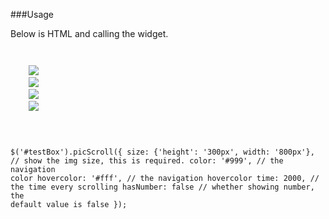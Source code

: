###Usage

Below is HTML and calling the widget.

<code>
<div id="testBox">
    <img src="img/1.jpg"/>
    <img src="img/2.jpg"/>
    <img src="img/3.jpg"/>
    <img src="img/4.jpg"/>
 </div>

 $('#testBox').picScroll({
      size: {'height': '300px', width: '800px'}, // show the img size, this is required.
      color: '#999',  // the navigation color
      hovercolor: '#fff',   // the navigation hovercolor
      time: 2000,  // the time every scrolling
      hasNumber: false  // whether showing number, the default value is false
 });
</code>
